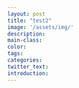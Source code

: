 ```yaml
---
layout: post
title: "test2"
image: '/assets/img/'
description:
main-class:
color:
tags:
categories:
twitter_text:
introduction:
---
```

